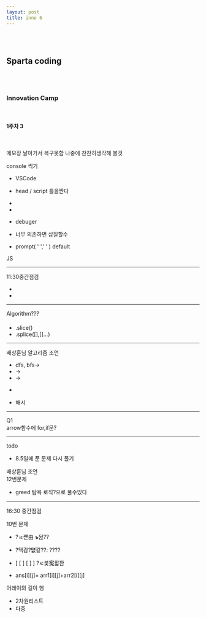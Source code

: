 ```yaml
---
layout: post
title: inno 6
---
```


<br><br>

## Sparta coding

<br><br>

### Innovation Camp

<br>

#### 1주차 3

<br>

메모장 날아가서 복구못함 나중에 찬찬히생각해 볼것

console 찍기

- VSCode
- head / script 틀을짠다
-
-
- debuger
- 너무 의존하면 삽질할수

- prompt( ' ',' ' ) default

JS<br>

---

11:30중간점검

-
-

---

Algorithm???

- .slice()
- .splice([],[]...)

---

배상훈님 알고리즘 조언

- dfs, bfs->
- ->
- ->
- >
- 해시

---

Q1 <br>
arrow함수에 for,if문?

---

todo

- 8.5일에 푼 문제 다시 풀기

배상훈님 조언<br>
12번문제

- greed 탐욕 로직?으로 풀수있다

---

16:30 중간점검

10번 문제

- ?ㅼ쨷由 ъ뒪??
- ?댁감?먮같??: ????
- [ [ ] [ ] ] ?ㅼ븣寃잛꽌

- ans[i][j]= arr1[i][j]+arr2[i][j]

어레이의 길이 행

- 2차원리스트
- 다중
